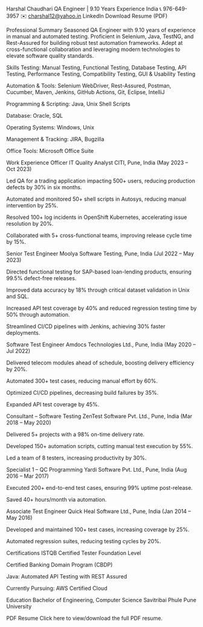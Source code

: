 Harshal Chaudhari
QA Engineer | 9.10 Years Experience
India
📞 976-649-3957
✉️ charshal12@yahoo.in
LinkedIn
Download Resume (PDF)

Professional Summary
Seasoned QA Engineer with 9.10 years of experience in manual and automated testing. Proficient in Selenium, Java, TestNG, and Rest-Assured for building robust test automation frameworks. Adept at cross-functional collaboration and leveraging modern technologies to elevate software quality standards.

Skills
Testing:
Manual Testing, Functional Testing, Database Testing, API Testing, Performance Testing, Compatibility Testing, GUI & Usability Testing

Automation & Tools:
Selenium WebDriver, Rest-Assured, Postman, Cucumber, Maven, Jenkins, GitHub Actions, Git, Eclipse, IntelliJ

Programming & Scripting:
Java, Unix Shell Scripts

Database:
Oracle, SQL

Operating Systems:
Windows, Unix

Management & Tracking:
JIRA, Bugzilla

Office Tools:
Microsoft Office Suite

Work Experience
Officer IT Quality Analyst
CITI, Pune, India (May 2023 – Oct 2023)

Led QA for a trading application impacting 500+ users, reducing production defects by 30% in six months.

Automated and monitored 50+ shell scripts in Autosys, reducing manual intervention by 25%.

Resolved 100+ log incidents in OpenShift Kubernetes, accelerating issue resolution by 20%.

Collaborated with 5+ cross-functional teams, improving release cycle time by 15%.

Senior Test Engineer
Moolya Software Testing, Pune, India (Jul 2022 – May 2023)

Directed functional testing for SAP-based loan-lending products, ensuring 99.5% defect-free releases.

Improved data accuracy by 18% through critical dataset validation in Unix and SQL.

Increased API test coverage by 40% and reduced regression testing time by 50% through automation.

Streamlined CI/CD pipelines with Jenkins, achieving 30% faster deployments.

Software Test Engineer
Amdocs Technologies Ltd., Pune, India (May 2020 – Jul 2022)

Delivered telecom modules ahead of schedule, boosting delivery efficiency by 20%.

Automated 300+ test cases, reducing manual effort by 60%.

Optimized CI/CD pipelines, decreasing build failures by 35%.

Expanded API test coverage by 45%.

Consultant – Software Testing
ZenTest Software Pvt. Ltd., Pune, India (Mar 2018 – May 2020)

Delivered 5+ projects with a 98% on-time delivery rate.

Developed 150+ automation scripts, cutting manual test execution by 55%.

Led a team of 8 testers, increasing productivity by 30%.

Specialist 1 – QC Programming
Yardi Software Pvt. Ltd., Pune, India (Aug 2016 – Mar 2017)

Executed 200+ end-to-end test cases, ensuring 99% uptime post-release.

Saved 40+ hours/month via automation.

Associate Test Engineer
Quick Heal Software Ltd., Pune, India (Jan 2014 – May 2016)

Developed and maintained 100+ test cases, increasing coverage by 25%.

Automated regression suites, reducing testing cycles by 20%.

Certifications
ISTQB Certified Tester Foundation Level

Certified Banking Domain Program (CBDP)

Java: Automated API Testing with REST Assured

Currently Pursuing: AWS Certified Cloud

Education
Bachelor of Engineering, Computer Science
Savitribai Phule Pune University

PDF Resume
Click here to view/download the full PDF resume.
